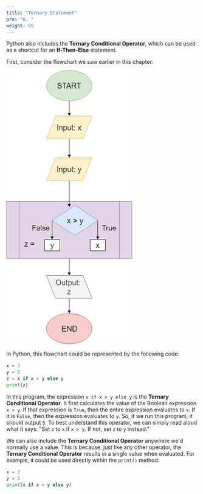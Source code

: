 ```yaml
---
title: "Ternary Statement"
pre: "6. "
weight: 60
---
```


Python also includes the **Ternary Conditional Operator**, which can be used as a shortcut for an **If-Then-Else** statement. 

First, consider the flowchart we saw earlier in this chapter:

![Ternary Operator Flowchart](/images/04-cond/4.5.ternary.png)

In Python, this flowchart could be represented by the following code:

```python
x = 3
y = 5
z = x if x > y else y
print(z)
```

In this program, the expression `x if x > y else y` is the **Ternary Conditional Operator**. It first calculates the value of the Boolean expression `x > y`. If that expression is `True`, then the entire expression evaluates to `x`. If it is `False`, then the expression evaluates to `y`. So, if we run this program, it should output `5`. To best understand this operator, we can simply read aloud what it says: "Set `z` to `x` if `x > y`. If not, set `z` to `y` instead."

We can also include the **Ternary Conditional Operator** anywhere we'd normally use a value. This is because, just like any other operator, the **Ternary Conditional Operator** results in a single value when evaluated. For example, it could be used directly within the `print()` method:

```python
x = 3
y = 5
print(x if x > y else y)
```

